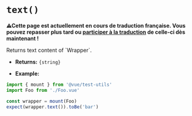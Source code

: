 # `text()`

<p><strong>⚠Cette page est actuellement en cours de traduction française. Vous pouvez repasser plus tard ou <a href="https://github.com/vuejs-fr/vue-test-utils" target="_blank">participer à la traduction</a> de celle-ci dès maintenant !</strong></p><p>Returns text content of `Wrapper`.</p>

- **Returns:** `{string}`

- **Example:**

```js
import { mount } from '@vue/test-utils'
import Foo from './Foo.vue'

const wrapper = mount(Foo)
expect(wrapper.text()).toBe('bar')
```

